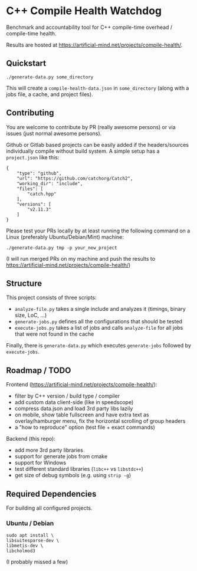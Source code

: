 # C++ Compile Health Watchdog

Benchmark and accountability tool for C++ compile-time overhead / compile-time health.

Results are hosted at https://artificial-mind.net/projects/compile-health/.


## Quickstart

```
./generate-data.py some_directory
```

This will create a `compile-health-data.json` in `some_directory` (along with a jobs file, a cache, and project files).

## Contributing

You are welcome to contribute by PR (really awesome persons) or via issues (just normal awesome persons).

Github or Gitlab based projects can be easily added if the headers/sources individually compile without build system.
A simple setup has a `project.json` like this:
```
{
    "type": "github",
    "url": "https://github.com/catchorg/Catch2",
    "working_dir": "include",
    "files": [
        "catch.hpp"
    ],
    "versions": [
        "v2.11.3"
    ]
}
```

Please test your PRs locally by at least running the following command on a Linux (preferably Ubuntu/Debian/Mint) machine:

```
./generate-data.py tmp -p your_new_project
```

(I will run merged PRs on my machine and push the results to https://artificial-mind.net/projects/compile-health/)


## Structure

This project consists of three scripts:

* `analyze-file.py` takes a single include and analyzes it (timings, binary size, LoC, ...)
* `generate-jobs.py` defines all the configurations that should be tested
* `execute-jobs.py` takes a list of jobs and calls `analyze-file` for all jobs that were not found in the cache

Finally, there is `generate-data.py` which executes `generate-jobs` followed by `execute-jobs`.


## Roadmap / TODO

Frontend (https://artificial-mind.net/projects/compile-health/):

* filter by C++ version / build type / compiler
* add custom data client-side (like in speedscope)
* compress data.json and load 3rd party libs lazily
* on mobile, show table fullscreen and have extra text as overlay/hamburger menu, fix the horizontal scrolling of group headers
* a "how to reproduce" option (test file + exact commands)

Backend (this repo):

* add more 3rd party libraries
* support for generate jobs from cmake
* support for Windows
* test different standard libraries (`libc++` vs `libstdc++`)
* get size of debug symbols (e.g. using `strip -g`)

## Required Dependencies

For building all configured projects.

### Ubuntu / Debian

```
sudo apt install \
libsuitesparse-dev \
libmetis-dev \
libcholmod3
```

(I probably missed a few)
